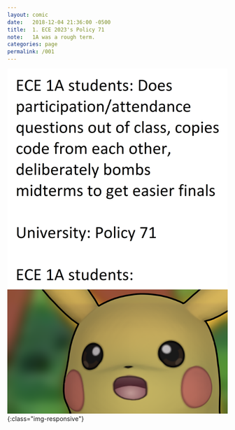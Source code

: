 ```yaml
---
layout: comic
date:   2018-12-04 21:36:00 -0500
title:  1. ECE 2023's Policy 71
note:   1A was a rough term.
categories: page
permalink: /001
---
```

![PAGE 001](/pages/001.png){:class="img-responsive"}